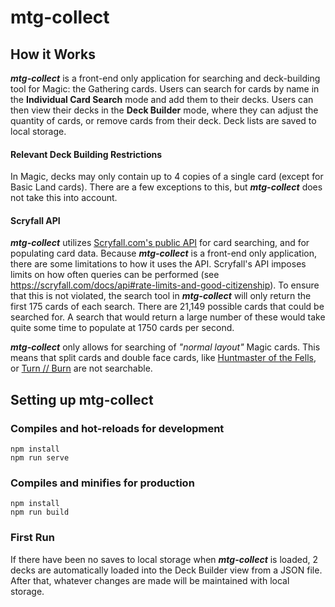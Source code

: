 # mtg-collect

## How it Works

***mtg-collect*** is a front-end only application for searching and deck-building tool for Magic: the Gathering cards. Users can search for cards by name in the **Individual Card Search** mode and add them to their decks. Users can then view their decks in the **Deck Builder** mode, where they can adjust the quantity of cards, or remove cards from their deck. Deck lists are saved to local storage.

#### Relevant Deck Building Restrictions

In Magic, decks may only contain up to 4 copies of a single card (except for Basic Land cards). There are a few exceptions to this, but ***mtg-collect*** does not take this into account.

#### Scryfall API 

***mtg-collect*** utilizes [Scryfall.com's public API](https://scryfall.com/docs/api) for card searching, and for populating card data. Because ***mtg-collect*** is a front-end only application, there are some limitations to how it uses the API. Scryfall's API imposes limits on how often queries can be performed (see https://scryfall.com/docs/api#rate-limits-and-good-citizenship). To ensure that this is not violated, the search tool in ***mtg-collect*** will only return the first 175 cards of each search. There are 21,149 possible cards that could be searched for. A search that would return a large number of these would take quite some time to populate at 1750 cards per second.

***mtg-collect*** only allows for searching of *"normal layout"* Magic cards. This means that split cards and double face cards, like [Huntmaster of the Fells](https://scryfall.com/card/dka/140/huntmaster-of-the-fells-ravager-of-the-fells), or [Turn // Burn](https://scryfall.com/card/dgm/134/turn-burn) are not searchable.

## Setting up mtg-collect

### Compiles and hot-reloads for development
```
npm install
npm run serve
```

### Compiles and minifies for production
```
npm install
npm run build
```

### First Run

If there have been no saves to local storage when ***mtg-collect*** is loaded, 2 decks are automatically loaded into the Deck Builder view from a JSON file. After that, whatever changes are made will be maintained with local storage.
